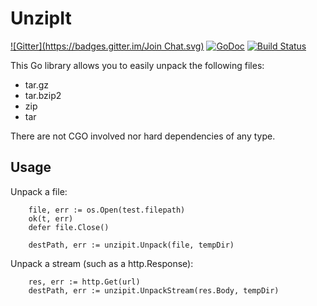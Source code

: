 # UnzipIt
[![Gitter](https://badges.gitter.im/Join Chat.svg)](https://gitter.im/c4milo/unzipit?utm_source=badge&utm_medium=badge&utm_campaign=pr-badge&utm_content=badge)
[![GoDoc](https://godoc.org/github.com/c4milo/unzipit?status.svg)](https://godoc.org/github.com/c4milo/unzipit)
[![Build Status](https://travis-ci.org/c4milo/unzipit.svg?branch=master)](https://travis-ci.org/c4milo/unzipit)

This Go library allows you to easily unpack the following files:

* tar.gz
* tar.bzip2
* zip 
* tar

There are not CGO involved nor hard dependencies of any type.

## Usage
Unpack a file:
```
    file, err := os.Open(test.filepath)
    ok(t, err)
    defer file.Close()

    destPath, err := unzipit.Unpack(file, tempDir)
```

Unpack a stream (such as a http.Response):
```
    res, err := http.Get(url)
    destPath, err := unzipit.UnpackStream(res.Body, tempDir)
```

